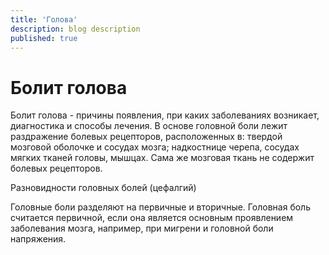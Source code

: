 ```yaml
---
title: 'Голова'
description: blog description
published: true
---
```


# Болит голова

Болит голова - причины появления, при каких заболеваниях возникает, диагностика и способы лечения. 
В основе головной боли лежит раздражение болевых рецепторов, расположенных в:
твердой мозговой оболочке и сосудах мозга;
надкостнице черепа, сосудах мягких тканей головы, мышцах.
Сама же мозговая ткань не содержит болевых рецепторов.

Разновидности головных болей (цефалгий)

Головные боли разделяют на первичные и вторичные. Головная боль считается первичной, если она является основным проявлением заболевания мозга, например, при мигрени и головной боли напряжения.
